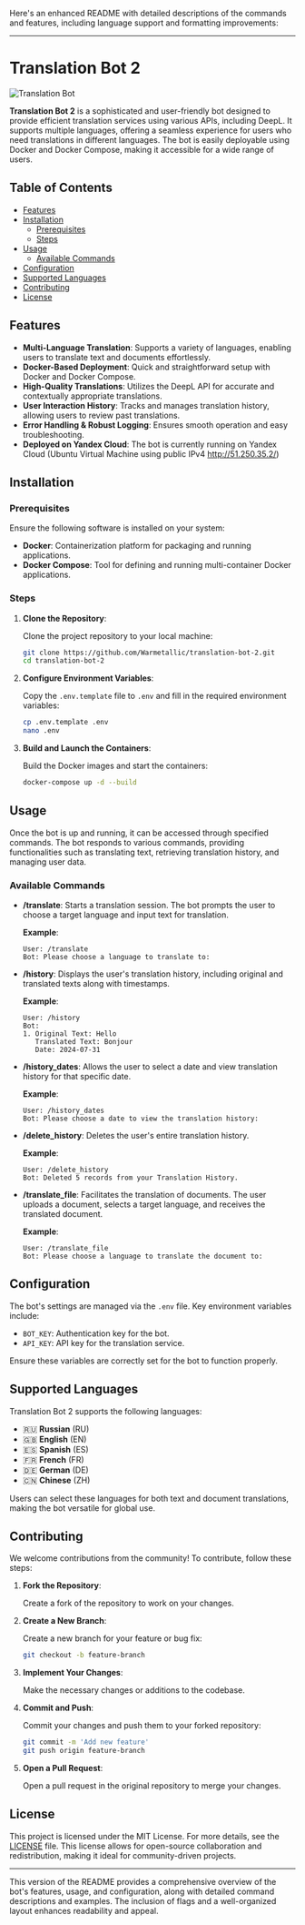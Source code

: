 ﻿Here's an enhanced README with detailed descriptions of the commands and features, including language support and formatting improvements:

---

# Translation Bot 2

![Translation Bot](https://img.shields.io/badge/Translation-Bot-blue)

**Translation Bot 2** is a sophisticated and user-friendly bot designed to provide efficient translation services using various APIs, including DeepL. It supports multiple languages, offering a seamless experience for users who need translations in different languages. The bot is easily deployable using Docker and Docker Compose, making it accessible for a wide range of users.

## Table of Contents

- [Features](#features)
- [Installation](#installation)
  - [Prerequisites](#prerequisites)
  - [Steps](#steps)
- [Usage](#usage)
  - [Available Commands](#available-commands)
- [Configuration](#configuration)
- [Supported Languages](#supported-languages)
- [Contributing](#contributing)
- [License](#license)

## Features

- **Multi-Language Translation**: Supports a variety of languages, enabling users to translate text and documents effortlessly.
- **Docker-Based Deployment**: Quick and straightforward setup with Docker and Docker Compose.
- **High-Quality Translations**: Utilizes the DeepL API for accurate and contextually appropriate translations.
- **User Interaction History**: Tracks and manages translation history, allowing users to review past translations.
- **Error Handling & Robust Logging**: Ensures smooth operation and easy troubleshooting.
- **Deployed on Yandex Cloud**: The bot is currently running on Yandex Cloud (Ubuntu Virtual Machine using public IPv4 http://51.250.35.2/)

## Installation

### Prerequisites

Ensure the following software is installed on your system:

- **Docker**: Containerization platform for packaging and running applications.
- **Docker Compose**: Tool for defining and running multi-container Docker applications.

### Steps

1. **Clone the Repository**:

    Clone the project repository to your local machine:

    ```sh
    git clone https://github.com/Warmetallic/translation-bot-2.git
    cd translation-bot-2
    ```

2. **Configure Environment Variables**:

    Copy the `.env.template` file to `.env` and fill in the required environment variables:

    ```sh
    cp .env.template .env
    nano .env
    ```

3. **Build and Launch the Containers**:

    Build the Docker images and start the containers:

    ```sh
    docker-compose up -d --build
    ```

## Usage

Once the bot is up and running, it can be accessed through specified commands. The bot responds to various commands, providing functionalities such as translating text, retrieving translation history, and managing user data.

### Available Commands

- **/translate**: Starts a translation session. The bot prompts the user to choose a target language and input text for translation.

  **Example**:
  ```
  User: /translate
  Bot: Please choose a language to translate to:
  ```

- **/history**: Displays the user's translation history, including original and translated texts along with timestamps.

  **Example**:
  ```
  User: /history
  Bot: 
  1. Original Text: Hello
     Translated Text: Bonjour
     Date: 2024-07-31
  ```

- **/history_dates**: Allows the user to select a date and view translation history for that specific date.

  **Example**:
  ```
  User: /history_dates
  Bot: Please choose a date to view the translation history:
  ```

- **/delete_history**: Deletes the user's entire translation history.

  **Example**:
  ```
  User: /delete_history
  Bot: Deleted 5 records from your Translation History.
  ```

- **/translate_file**: Facilitates the translation of documents. The user uploads a document, selects a target language, and receives the translated document.

  **Example**:
  ```
  User: /translate_file
  Bot: Please choose a language to translate the document to:
  ```

## Configuration

The bot's settings are managed via the `.env` file. Key environment variables include:

- `BOT_KEY`: Authentication key for the bot.
- `API_KEY`: API key for the translation service.

Ensure these variables are correctly set for the bot to function properly.

## Supported Languages

Translation Bot 2 supports the following languages:

- 🇷🇺 **Russian** (RU)
- 🇬🇧 **English** (EN)
- 🇪🇸 **Spanish** (ES)
- 🇫🇷 **French** (FR)
- 🇩🇪 **German** (DE)
- 🇨🇳 **Chinese** (ZH)

Users can select these languages for both text and document translations, making the bot versatile for global use.

## Contributing

We welcome contributions from the community! To contribute, follow these steps:

1. **Fork the Repository**:

    Create a fork of the repository to work on your changes.

2. **Create a New Branch**:

    Create a new branch for your feature or bug fix:

    ```sh
    git checkout -b feature-branch
    ```

3. **Implement Your Changes**:

    Make the necessary changes or additions to the codebase.

4. **Commit and Push**:

    Commit your changes and push them to your forked repository:

    ```sh
    git commit -m 'Add new feature'
    git push origin feature-branch
    ```

5. **Open a Pull Request**:

    Open a pull request in the original repository to merge your changes.

## License

This project is licensed under the MIT License. For more details, see the [LICENSE](LICENSE) file. This license allows for open-source collaboration and redistribution, making it ideal for community-driven projects.

---

This version of the README provides a comprehensive overview of the bot's features, usage, and configuration, along with detailed command descriptions and examples. The inclusion of flags and a well-organized layout enhances readability and appeal.
